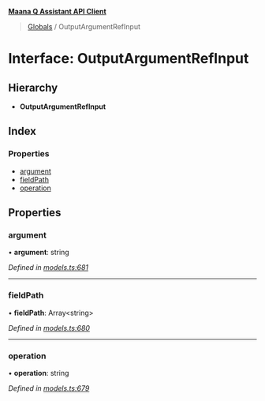 **[Maana Q Assistant API Client](../README.md)**

> [Globals](../README.md) / OutputArgumentRefInput

# Interface: OutputArgumentRefInput

## Hierarchy

* **OutputArgumentRefInput**

## Index

### Properties

* [argument](outputargumentrefinput.md#argument)
* [fieldPath](outputargumentrefinput.md#fieldpath)
* [operation](outputargumentrefinput.md#operation)

## Properties

### argument

•  **argument**: string

*Defined in [models.ts:681](https://github.com/maana-io/q-assistant-client/blob/develop/src/models.ts#L681)*

___

### fieldPath

•  **fieldPath**: Array\<string>

*Defined in [models.ts:680](https://github.com/maana-io/q-assistant-client/blob/develop/src/models.ts#L680)*

___

### operation

•  **operation**: string

*Defined in [models.ts:679](https://github.com/maana-io/q-assistant-client/blob/develop/src/models.ts#L679)*

